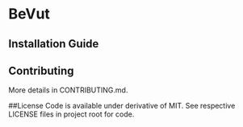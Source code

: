 # BeVut 

## Installation Guide

## Contributing
More details in CONTRIBUTING.md.

##License
Code is available under derivative of MIT. See respective LICENSE files in project root for code.
